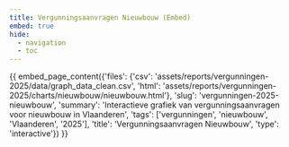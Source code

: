 ```yaml
---
title: Vergunningsaanvragen Nieuwbouw (Embed)
embed: true
hide:
  - navigation
  - toc
---
```


<div data-embed="true">
{{ embed_page_content({'files': {'csv': 'assets/reports/vergunningen-2025/data/graph_data_clean.csv', 'html': 'assets/reports/vergunningen-2025/charts/nieuwbouw/nieuwbouw.html'}, 'slug': 'vergunningen-2025-nieuwbouw', 'summary': 'Interactieve grafiek van vergunningsaanvragen voor nieuwbouw in Vlaanderen', 'tags': ['vergunningen', 'nieuwbouw', 'Vlaanderen', '2025'], 'title': 'Vergunningsaanvragen Nieuwbouw', 'type': 'interactive'}) }}
</div>
